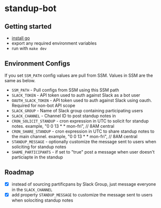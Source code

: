 # standup-bot

## Getting started

- [install go](https://golang.org/doc/install)
- export any required environment variables
- run with `make dev`

## Environment Configs

If you set `SSM_PATH` config values are pull from SSM. Values in SSM are the same as below.

- `SSM_PATH` - Pull configs from SSM using this SSM path
- `SLACK_TOKEN` - API token used to auth against Slack as a bot user
- `OAUTH_SLACK_TOKEN` - API token used to auth against Slack using oauth. Required for non-bot API scope
- `SLACK_GROUP` - Name of Slack group containing participating users
- `SLACK_CHANNEL` - Channel ID to post standup notes in
- `CRON_SOLICIT_STANDUP` - cron expression in UTC to solicit for standup notes. example, "0 0 13 * * mon-fri", // 8AM central
- `CRON_SHARE_STANDUP` - cron expression in UTC to share standup notes to the main channel. example, "0 0 13 * * mon-fri", // 8AM central
- `STANDUP_MESSAGE` - optionally customize the message sent to users when soliciting for standup notes
- `SHAME_PARTICIPANTS` - if set to "true" post a message when user doesn't particiapte in the standup

## Roadmap

- [x] instead of sourcing partificpans by Slack Group, just message everyone in the `SLACK_CHANNEL`
- [x] add property `STANDUP_MESSAGE` to customize the message sent to users when solociting standup notes

